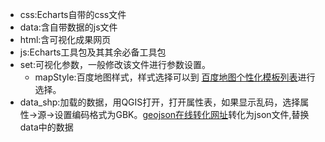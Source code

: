 - css:Echarts自带的css文件
- data:含自带数据的js文件
- html:含可视化成果网页
- js:Echarts工具包及其其余必备工具包
- set:可视化参数，一般修改该文件进行参数设置。
	- mapStyle:百度地图样式，样式选择可以到 [百度地图个性化模板列表](http://lbsyun.baidu.com/custom/list.htm)进行选择。
- data_shp:加载的数据，用QGIS打开，打开属性表，如果显示乱码，选择属性->源->设置编码格式为GBK。[geojson在线转化网址](http://mapshaper.org/)转化为json文件,替换data中的数据

